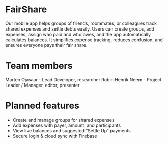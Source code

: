# FairShare
Our mobile app helps groups of friends, roommates, or colleagues track shared expenses and settle debts easily. Users can create groups, add expenses, assign who paid and who owes, and the app automatically calculates balances. It simplifies expense tracking, reduces confusion, and ensures everyone pays their fair share.
# Team members
Marten Ojasaar - Lead Developer, researcher
Robin Henrik Neem - Project Leader / Manager, editor, presenter

# Planned features
- Create and manage groups for shared expenses
- Add expenses with payer, amount, and participants
- View live balances and suggested “Settle Up” payments
- Secure login & cloud sync with Firebase
